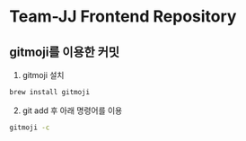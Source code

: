 # Team-JJ Frontend Repository

## gitmoji를 이용한 커밋

1. gitmoji 설치

```bash
brew install gitmoji
```

2. git add 후 아래 명령어를 이용

```bash
gitmoji -c
```